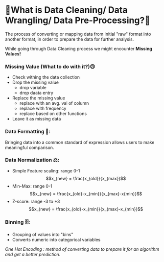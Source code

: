 # 🧹What is Data Cleaning/ Data Wrangling/ Data Pre-Processing?🧹
The process of converting or mapping data from initial "raw" format into another format, in order to prepare the data for further analysis.

While going through Data Cleaning process we might encounter **Missing Values!**
### Missing Value (What to do with it?)😢
- Check withing the data collection
- Drop the missing value
	- drop variable
	- drop daata entry
- Replace the missing value
	- replace with an avg. val of column
	- replace with frequency
	- replace based on other functions
- Leave it as missing data

### Data Formatting 📝:
Bringing data into a common standard of expression allows users to make meaningful comparison.

### Data Normalization ⚖️:
- Simple Feature scaling: range 0-1
$$x_{new} = \frac{x_{old}}{x_{max}}$$
- Min-Max: range 0-1
$$x_{new} = \frac{x_{old}-x_{min}}{x_{max}-x{min}}$$
- Z-score: range -3 to +3
$$x_{new} =  \frac{x_{old}-x_{min}}{x_{max}-x_{min}}$$

### Binning 🗄️:
- Grouping of values into "bins"
- Converts numeric into categorical variables

_One Hot Encoding : method of converting data to prepare it for an algorithm and get a better prediction._
